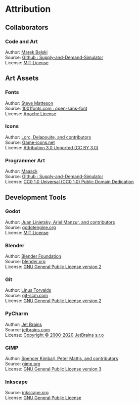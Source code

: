 # Attribution
## Collaborators
### Code and Art
Author: [Marek Belski](https://github.com/Maaack)  
Source: [Github : Supply-and-Demand-Simulator](https://github.com/Maaack/Supply-and-Demand-Simulator)  
License: [MIT License](./LICENSE.md)

## Art Assets
### Fonts
Author: [Steve Matteson](https://www.1001fonts.com/users/stevematteson/)  
Source: [1001fonts.com : open-sans-font](https://www.1001fonts.com/open-sans-font.html)  
License: [Apache License](./Assets/Sourced/Fonts/OpenSans/LICENSE.txt)

### Icons
Author: [Lorc, Delapouite, and contributors](https://game-icons.net/about.html#authors)  
Source: [Game-icons.net](https://game-icons.net/)  
License: [Attribution 3.0 Unported (CC BY 3.0)](https://creativecommons.org/licenses/by/3.0/)  

### Programmer Art
Author: [Maaack](https://github.com/Maaack)  
Source: [Github : Supply-and-Demand-Simulator](https://github.com/Maaack/Supply-and-Demand-Simulator)  
License: [CC0 1.0 Universal (CC0 1.0)
Public Domain Dedication](https://creativecommons.org/publicdomain/zero/1.0/)

## Development Tools
### Godot
Author: [Juan Linietsky, Ariel Manzur, and contributors](https://godotengine.org/contact)  
Source: [godotengine.org](https://godotengine.org/)  
License: [MIT License](https://github.com/godotengine/godot/blob/master/LICENSE.txt) 

### Blender
Author: [Blender Foundation](https://www.blender.org/foundation/)  
Source: [blender.org](https://www.blender.org/)  
License: [GNU General Public License version 2](https://www.blender.org/about/license/) 

### Git
Author: [Linus Torvalds](https://github.com/torvalds)  
Source: [git-scm.com](https://git-scm.com/downloads)  
License: [GNU General Public License version 2](https://opensource.org/licenses/GPL-2.0)

### PyCharm
Author: [Jet Brains](https://www.jetbrains.com/)  
Source: [jetbrains.com](https://www.jetbrains.com/pycharm/download/)  
License: [Copyright © 2000-2020 JetBrains s.r.o](https://www.jetbrains.com/)

### GIMP
Author: [Spencer Kimball, Peter Mattis, and contributors](https://www.gimp.org/about/authors.html)  
Source: [gimp.org](https://www.gimp.org/downloads/)  
License: [GNU General Public License version 3](https://www.gimp.org/about/COPYING)

### Inkscape
Source: [inkscape.org](https://inkscape.org/release/)  
License: [GNU General Public License](https://inkscape.org/about/license/)